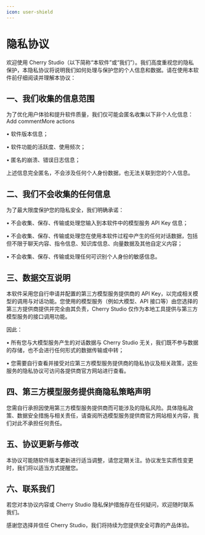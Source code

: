```yaml
---
icon: user-shield
---
```


# 隐私协议

欢迎使用 Cherry Studio（以下简称“本软件”或“我们”）。我们高度重视您的隐私保护，本隐私协议将说明我们如何处理与保护您的个人信息和数据。请在使用本软件前仔细阅读并理解本协议：

## 一、我们收集的信息范围

为了优化用户体验和提升软件质量，我们仅可能会匿名收集以下非个人化信息：Add commentMore actions

• 软件版本信息；

• 软件功能的活跃度、使用频次；

• 匿名的崩溃、错误日志信息；

上述信息完全匿名，不会涉及任何个人身份数据，也无法关联到您的个人信息。

## 二、我们不会收集的任何信息

为了最大限度保护您的隐私安全，我们明确承诺：

• 不会收集、保存、传输或处理您输入到本软件中的模型服务 API Key 信息；

• 不会收集、保存、传输或处理您在使用本软件过程中产生的任何对话数据，包括但不限于聊天内容、指令信息、知识库信息、向量数据及其他自定义内容；

• 不会收集、保存、传输或处理任何可识别个人身份的敏感信息。

## 三、数据交互说明

本软件采用您自行申请并配置的第三方模型服务提供商的 API Key，以完成相关模型的调用与对话功能。您使用的模型服务（例如大模型、API 接口等）由您选择的第三方提供商提供并完全由其负责，Cherry Studio 仅作为本地工具提供与第三方模型服务的接口调用功能。

因此：

• 所有您与大模型服务产生的对话数据与 Cherry Studio 无关，我们既不参与数据的存储，也不会进行任何形式的数据传输或中转；

• 您需要自行查看并接受对应第三方模型服务提供商的隐私协议及相关政策，这些服务的隐私协议可访问各提供商官方网站进行查看。

## 四、第三方模型服务提供商隐私策略声明

您需自行承担因使用第三方模型服务提供商而可能涉及的隐私风险。具体隐私政策、数据安全措施与相关责任，请查阅所选模型服务提供商官方网站相关内容，我们对此不承担任何责任。

## 五、协议更新与修改

本协议可能随软件版本更新进行适当调整，请您定期关注。协议发生实质性变更时，我们将以适当方式提醒您。

## 六、联系我们

若您对本协议内容或 Cherry Studio 隐私保护措施存在任何疑问，欢迎随时联系我们。

感谢您选择并信任 Cherry Studio，我们将持续为您提供安全可靠的产品体验。

